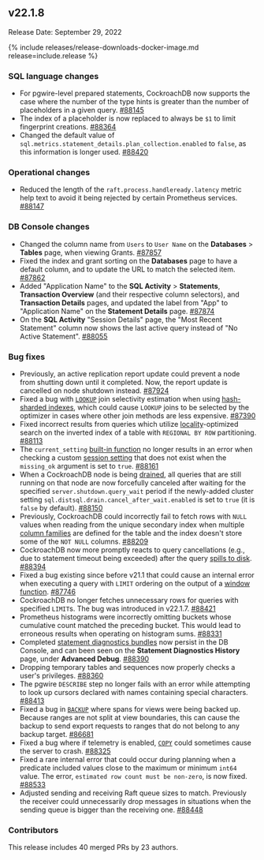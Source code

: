 ## v22.1.8

Release Date: September 29, 2022

{% include releases/release-downloads-docker-image.md release=include.release %}

<h3 id="v22-1-8-sql-language-changes">SQL language changes</h3>

- For pgwire-level prepared statements, CockroachDB now supports the case where the number of the type hints is greater than the number of placeholders in a given query. [#88145][#88145]
- The index of a placeholder is now replaced to always be `$1` to limit fingerprint creations. [#88364][#88364]
- Changed the default value of `sql.metrics.statement_details.plan_collection.enabled` to `false`, as this information is longer used. [#88420][#88420]

<h3 id="v22-1-8-operational-changes">Operational changes</h3>

- Reduced the length of the `raft.process.handleready.latency` metric help text to avoid it being rejected by certain Prometheus services. [#88147][#88147]

<h3 id="v22-1-8-db-console-changes">DB Console changes</h3>

- Changed the column name from `Users` to `User Name` on the **Databases** > **Tables** page, when viewing Grants. [#87857][#87857]
- Fixed the index and grant sorting on the **Databases** page to have a default column, and to update the URL to match the selected item. [#87862][#87862]
- Added "Application Name" to the **SQL Activity** > **Statements**, **Transaction Overview** (and their respective column selectors), and **Transaction Details** pages, and updated the label from "App" to "Application Name" on the **Statement Details** page. [#87874][#87874]
- On the **SQL Activity** "Session Details" page, the "Most Recent Statement" column now shows the last active query instead of "No Active Statement". [#88055][#88055]

<h3 id="v22-1-8-bug-fixes">Bug fixes</h3>

- Previously, an active replication report update could prevent a node from shutting down until it completed. Now, the report update is cancelled on node shutdown instead. [#87924][#87924]
- Fixed a bug with [`LOOKUP`](../v22.2/joins.html#lookup-joins) join selectivity estimation when using [hash-sharded indexes](../v22.2/hash-sharded-indexes.html), which could cause `LOOKUP` joins to be selected by the optimizer in cases where other join methods are less expensive. [#87390][#87390]
- Fixed incorrect results from queries which utilize [locality](../v22.2/cockroach-start.html#locality)-optimized search on the inverted index of a table with `REGIONAL BY ROW` partitioning. [#88113][#88113]
- The `current_setting` [built-in function](../v22.2/functions-and-operators.html) no longer results in an error when checking a custom [session setting](../v22.2/set-vars.html) that does not exist when the `missing_ok` argument is set to `true`. [#88161][#88161]
- When a CockroachDB node is being [drained](../v22.2/node-shutdown.html#drain-a-node-manually), all queries that are still running on that node are now forcefully canceled after waiting for the specified `server.shutdown.query_wait` period if the newly-added cluster setting `sql.distsql.drain.cancel_after_wait.enabled` is set to `true` (it is `false` by default). [#88150][#88150]
- Previously, CockroachDB could incorrectly fail to fetch rows with `NULL` values when reading from the unique secondary index when multiple [column families](../v22.2/column-families.html) are defined for the table and the index doesn't store some of the `NOT NULL` columns. [#88209][#88209]
- CockroachDB now more promptly reacts to query cancellations (e.g., due to statement timeout being exceeded) after the query [spills to disk](../v22.2/vectorized-execution.html#disk-spilling-operations). [#88394][#88394]
- Fixed a bug existing since before v21.1 that could cause an internal error when executing a query with `LIMIT` ordering on the output of a [window function](../v22.2/window-functions.html). [#87746][#87746]
- CockroachDB no longer fetches unnecessary rows for queries with specified `LIMIT`s. The bug was introduced in v22.1.7. [#88421][#88421]
- Prometheus histograms were incorrectly omitting buckets whose cumulative count matched the preceding bucket. This would lead to erroneous results when operating on histogram sums. [#88331][#88331]
- Completed [statement diagnostics bundles](../v22.2/explain-analyze.html#debug-option) now persist in the DB Console, and can been seen on the **Statement Diagnostics History** page, under **Advanced Debug**. [#88390][#88390]
- Dropping temporary tables and sequences now properly checks a user's privileges. [#88360][#88360]
- The pgwire `DESCRIBE` step no longer fails with an error while attempting to look up cursors declared with names containing special characters. [#88413][#88413]
- Fixed a bug in [`BACKUP`](../v22.2/backup.html) where spans for views were being backed up. Because ranges are not split at view boundaries, this can cause the backup to send export requests to ranges that do not belong to any backup target. [#86681][#86681]
- Fixed a bug where if telemetry is enabled, [`COPY`](../v22.2/copy-from.html) could sometimes cause the server to crash. [#88325][#88325]
- Fixed a rare internal error that could occur during planning when a predicate included values close to the maximum or minimum `int64` value. The error, `estimated row count must be non-zero`, is now fixed. [#88533][#88533]
- Adjusted sending and receiving Raft queue sizes to match. Previously the receiver could unnecessarily drop messages in situations when the sending queue is bigger than the receiving one. [#88448][#88448]

<h3 id="v22-1-8-contributors">Contributors</h3>

This release includes 40 merged PRs by 23 authors.

[#86681]: https://github.com/cockroachdb/cockroach/pull/86681
[#87390]: https://github.com/cockroachdb/cockroach/pull/87390
[#87746]: https://github.com/cockroachdb/cockroach/pull/87746
[#87857]: https://github.com/cockroachdb/cockroach/pull/87857
[#87862]: https://github.com/cockroachdb/cockroach/pull/87862
[#87874]: https://github.com/cockroachdb/cockroach/pull/87874
[#87924]: https://github.com/cockroachdb/cockroach/pull/87924
[#87935]: https://github.com/cockroachdb/cockroach/pull/87935
[#88055]: https://github.com/cockroachdb/cockroach/pull/88055
[#88113]: https://github.com/cockroachdb/cockroach/pull/88113
[#88145]: https://github.com/cockroachdb/cockroach/pull/88145
[#88147]: https://github.com/cockroachdb/cockroach/pull/88147
[#88150]: https://github.com/cockroachdb/cockroach/pull/88150
[#88161]: https://github.com/cockroachdb/cockroach/pull/88161
[#88209]: https://github.com/cockroachdb/cockroach/pull/88209
[#88325]: https://github.com/cockroachdb/cockroach/pull/88325
[#88331]: https://github.com/cockroachdb/cockroach/pull/88331
[#88360]: https://github.com/cockroachdb/cockroach/pull/88360
[#88364]: https://github.com/cockroachdb/cockroach/pull/88364
[#88390]: https://github.com/cockroachdb/cockroach/pull/88390
[#88394]: https://github.com/cockroachdb/cockroach/pull/88394
[#88413]: https://github.com/cockroachdb/cockroach/pull/88413
[#88420]: https://github.com/cockroachdb/cockroach/pull/88420
[#88421]: https://github.com/cockroachdb/cockroach/pull/88421
[#88448]: https://github.com/cockroachdb/cockroach/pull/88448
[#88533]: https://github.com/cockroachdb/cockroach/pull/88533

